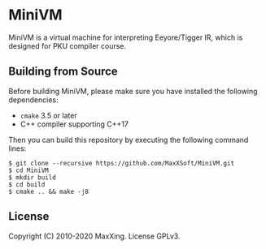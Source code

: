 # MiniVM

MiniVM is a virtual machine for interpreting Eeyore/Tigger IR, which is designed for PKU compiler course.

## Building from Source

Before building MiniVM, please make sure you have installed the following dependencies:

* `cmake` 3.5 or later
* C++ compiler supporting C++17

Then you can build this repository by executing the following command lines:

```
$ git clone --recursive https://github.com/MaxXSoft/MiniVM.git
$ cd MiniVM
$ mkdir build
$ cd build
$ cmake .. && make -j8
```

## License

Copyright (C) 2010-2020 MaxXing. License GPLv3.
